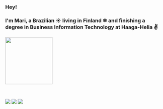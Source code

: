 ### Hey! 
### I'm Mari, a Brazilian ☀ living in Finland ❄ and finishing a degree in Business Information Technology at Haaga-Helia ✌

<div style="display: inline_block">
  <a href="https://github.com/marianaupb">
 <!-- <img height="150em" src="https://github-readme-stats.vercel.app/api?username=marianaupb&show_icons=true&theme=nord&include_all_commits=true&count_private=true"/> -->
  <img height="150em" src="https://github-readme-stats.vercel.app/api/top-langs/?username=marianaupb&layout=compact&langs_count=7&theme=nord"/>
</div>

  ##
  
 <div> <br>
  <a href="https://instagram.com/mariana_utta" target="_blank"><img src="https://img.shields.io/badge/-Instagram-%23E4405F?style=for-the-badge&logo=instagram&logoColor=white" target="_blank"></a>
  <a href = "mailto:marianaupb@gmail.com"><img src="https://img.shields.io/badge/-Gmail-%23333?style=for-the-badge&logo=gmail&logoColor=white" target="_blank"></a>
  <a href="https://www.linkedin.com/in/mariana-utta-boueres/" target="_blank"><img src="https://img.shields.io/badge/-LinkedIn-%230077B5?style=for-the-badge&logo=linkedin&logoColor=white" target="_blank"></a> 
 
<!--
**marianaupb/marianaupb** is a ✨ _special_ ✨ repository because its `README.md` (this file) appears on your GitHub profile.

Here are some ideas to get you started:

- 🔭 I’m currently working on ...
- 🌱 I’m currently learning ...
- 👯 I’m looking to collaborate on ...
- 🤔 I’m looking for help with ...
- 💬 Ask me about ...
- 📫 How to reach me: ...
- 😄 Pronouns: ...
- ⚡ Fun fact: ...

-->
